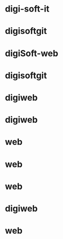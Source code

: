 # digi-soft-it
# digisoftgit
# digiSoft-web
# digisoftgit
# digiweb
# digiweb
# web
# web
# web
# digiweb
# web

